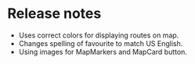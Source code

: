 # Release notes
* Uses correct colors for displaying routes on map.
* Changes spelling of favourite to match US English.
* Using images for MapMarkers and MapCard button.
